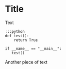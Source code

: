 # Title

Text

	:::python
	def test():
	    return True

	if __name__ == "__main__":
	   test()

Another piece of text